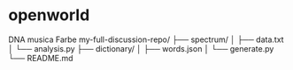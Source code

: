 # openworld
DNA musica Farbe 
my-full-discussion-repo/
├── spectrum/
│   ├── data.txt
│   └── analysis.py
├── dictionary/
│   ├── words.json
│   └── generate.py
└── README.md
